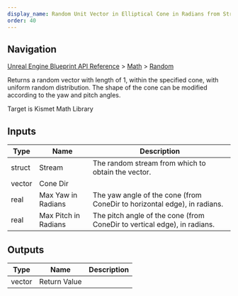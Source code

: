 ```yaml
---
display_name: Random Unit Vector in Elliptical Cone in Radians from Stream
order: 40
---
```

## Navigation

[Unreal Engine Blueprint API Reference](https://dev.epicgames.com/documentation/en-us/unreal-engine/BlueprintAPI) > [Math](https://dev.epicgames.com/documentation/en-us/unreal-engine/BlueprintAPI/Math) > [Random](https://dev.epicgames.com/documentation/en-us/unreal-engine/BlueprintAPI/Math/Random)

Returns a random vector with length of 1, within the specified cone, with uniform random distribution.
The shape of the cone can be modified according to the yaw and pitch angles.

Target is Kismet Math Library

## Inputs

| Type | Name | Description |
| --- | --- | --- |
| struct | Stream | The random stream from which to obtain the vector. |
| vector | Cone Dir |  |
| real | Max Yaw in Radians | The yaw angle of the cone (from ConeDir to horizontal edge), in radians. |
| real | Max Pitch in Radians | The pitch angle of the cone (from ConeDir to vertical edge), in radians. |

## Outputs

| Type | Name | Description |
| --- | --- | --- |
| vector | Return Value |  |
